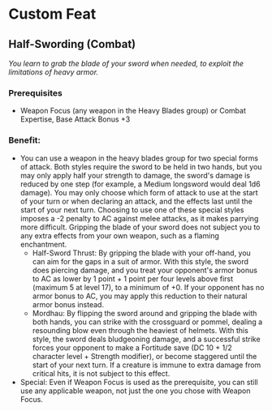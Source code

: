 # Custom Feat
## Half-Swording (Combat)
*You learn to grab the blade of your sword when needed, to exploit the limitations of heavy armor.*

### Prerequisites
- Weapon Focus (any weapon in the Heavy Blades group) or Combat Expertise, Base Attack Bonus +3

### Benefit:
- You can use a weapon in the heavy blades group for two special forms of attack. Both styles require the sword to be held in two hands, but you may only apply half your strength to damage, the sword's damage is reduced by one step (for example, a Medium longsword would deal 1d6 damage). You may only choose which form of attack to use at the start of your turn or when declaring an attack, and the effects last until the start of your next turn. Choosing to use one of these special styles imposes a -2 penalty to AC against melee attacks, as it makes parrying more difficult. Gripping the blade of your sword does not subject you to any extra effects from your own weapon, such as a flaming enchantment.
    - Half-Sword Thrust: By gripping the blade with your off-hand, you can aim for the gaps in a suit of armor. With this style, the sword does piercing damage, and you treat your opponent's armor bonus to AC as lower by 1 point + 1 point per four levels above first (maximum 5 at level 17), to a minimum of +0. If your opponent has no armor bonus to AC, you may apply this reduction to their natural armor bonus instead.
    - Mordhau: By flipping the sword around and gripping the blade with both hands, you can strike with the crossguard or pommel, dealing a resounding blow even through the heaviest of helmets. With this style, the sword deals bludgeoning damage, and a successful strike forces your opponent to make a Fortitude save (DC 10 + 1/2 character level + Strength modifier), or become staggered until the start of your next turn. If a creature is immune to extra damage from critical hits, it is not subject to this effect.
- Special: Even if Weapon Focus is used as the prerequisite, you can still use any applicable weapon, not just the one you chose with Weapon Focus.
